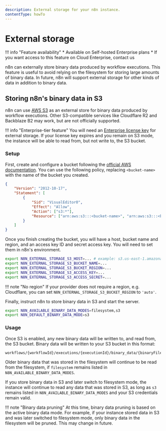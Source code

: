 ```yaml
---
description: External storage for your n8n instance.
contentType: howTo
---
```


# External storage

!!! info "Feature availability"
	* Available on Self-hosted Enterprise plans
	* If you want access to this feature on Cloud Enterprise, contact us

n8n can externally store binary data produced by workflow executions. This feature is useful to avoid relying on the filesystem for storing large amounts of binary data. In future, n8n will support external storage for other kinds of data in addition to binary data.

## Storing n8n's binary data in S3

n8n can use [AWS S3](https://docs.aws.amazon.com/AmazonS3/latest/userguide/Welcome.html) as an external store for binary data produced by workflow executions. Other S3-compatible services like Cloudflare R2 and Backblaze B2 may work, but are not officially supported.

!!! info "Enterprise-tier feature"
    You will need an [Enterprise license key](/enterprise-key/) for external storage. If your license key expires and you remain on S3 mode, the instance will be able to read from, but not write to, the S3 bucket.

### Setup

First, create and configure a bucket following the [official AWS documentation](https://docs.aws.amazon.com/AmazonS3/latest/userguide/creating-bucket.html). You can use the following policy, replacing `<bucket-name>` with the name of the bucket you created.

```json
{
	"Version": "2012-10-17",
	"Statement": [
		{
			"Sid": "VisualEditor0",
			"Effect": "Allow",
			"Action": ["s3:*"],
			"Resource": ["arn:aws:s3:::<bucket-name>", "arn:aws:s3:::<bucket-name>/*"]
		}
	]
}
```

Once you finish creating the bucket, you will have a host, bucket name and region, and an access key ID and secret access key. You will need to set them in n8n's environment.

```sh
export N8N_EXTERNAL_STORAGE_S3_HOST=... # example: s3.us-east-1.amazonaws.com
export N8N_EXTERNAL_STORAGE_S3_BUCKET_NAME=...
export N8N_EXTERNAL_STORAGE_S3_BUCKET_REGION=...
export N8N_EXTERNAL_STORAGE_S3_ACCESS_KEY=...
export N8N_EXTERNAL_STORAGE_S3_ACCESS_SECRET=...
```

!!! note "No region"
    If your provider does not require a region, e.g. Cloudflare, you can set `N8N_EXTERNAL_STORAGE_S3_BUCKET_REGION` to `'auto'`.

Finally, instruct n8n to store binary data in S3 and start the server.

```sh
export N8N_AVAILABLE_BINARY_DATA_MODES=filesystem,s3
export N8N_DEFAULT_BINARY_DATA_MODE=s3
```

### Usage

Once S3 is enabled, any new binary data will be written to, and read from, the S3 bucket. Binary data will be written to your S3 bucket in this format:

```
workflows/{workflowId}/executions/{executionId}/binary_data/{binaryFileId}
```

Older binary data that was stored in the filesystem will continue to be read from the filesystem, if `filesystem` remains listed in `N8N_AVAILABLE_BINARY_DATA_MODES`.

If you store binary data in S3 and later switch to filesystem mode, the instance will continue to read any data that was stored in S3, as long as `s3` remains listed in `N8N_AVAILABLE_BINARY_DATA_MODES` and your S3 credentials remain valid.

!!! note "Binary data pruning"
    At this time, binary data pruning is based on the active binary data mode. For example, if your instance stored data in S3 and was later switched to filesystem mode, only binary data in the filesystem will be pruned. This may change in future.
